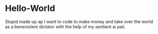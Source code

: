 # Hello-World
Stupid made up ap
I want to code to make money and take over the world as a beneviolent dictator with the help of my sentient ai pail.
